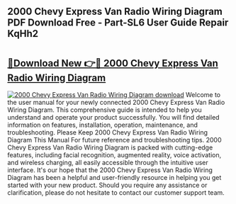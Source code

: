 ## 2000 Chevy Express Van Radio Wiring Diagram PDF Download Free - Part-SL6 User Guide Repair KqHh2

# <h2><a href="http://dfrbs8.blite.top/?on=2000+Chevy+Express+Van+Radio+Wiring+Diagram">🔗Download New 👉🔴 2000 Chevy Express Van Radio Wiring Diagram</a></h2>

[![2000 Chevy Express Van Radio Wiring Diagram download](https://i.imgur.com/lujVjoI.png)](http://dfrbs8.blite.top/?on=2000+Chevy+Express+Van+Radio+Wiring+Diagram)
Welcome to the user manual for your newly connected 2000 Chevy Express Van Radio Wiring Diagram. This comprehensive guide is intended to help you understand and operate your product successfully. You will find detailed information on features, installation, operation, maintenance, and troubleshooting. Please Keep 2000 Chevy Express Van Radio Wiring Diagram This Manual For future reference and troubleshooting tips. 2000 Chevy Express Van Radio Wiring Diagram is packed with cutting-edge features, including facial recognition, augmented reality, voice activation, and wireless charging, all easily accessible through the intuitive user interface. It's our hope that the 2000 Chevy Express Van Radio Wiring Diagram has been a helpful and user-friendly resource in helping you get started with your new product. Should you require any assistance or clarification, please do not hesitate to contact our customer support team.
